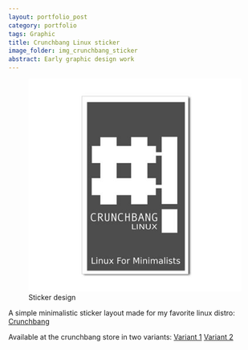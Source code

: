```yaml
---
layout: portfolio_post
category: portfolio
tags: Graphic
title: Crunchbang Linux sticker
image_folder: img_crunchbang_sticker
abstract: Early graphic design work
---
```


<figure class="post-image">
	<img src="/img/img_crunchbang_sticker/thumbnail.jpg"></img>
	<figcaption>Sticker design</figcaption>
</figure>

A simple minimalistic sticker layout made for my favorite linux distro: [Crunchbang](http://crunchbang.org/)

Available at the crunchbang store in two variants: [Variant 1](http://www.cafepress.com/crunchbanglinux.400712372) [Variant 2](http://www.cafepress.com/crunchbanglinux.400712815)
